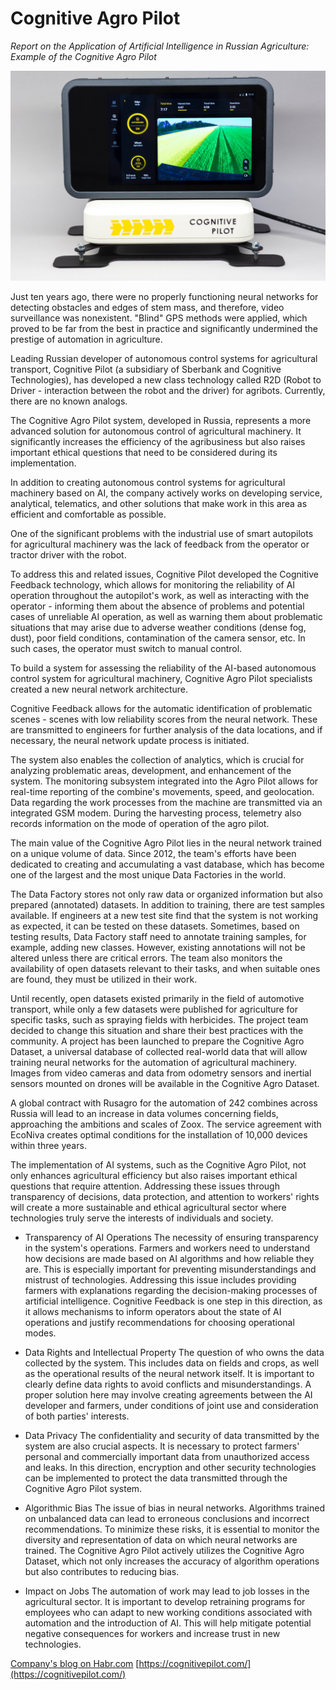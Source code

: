 # Cognitive Agro Pilot

_Report on the Application of Artificial Intelligence in Russian Agriculture: Example of the Cognitive Agro Pilot_

![Cognitive Agro Pilot](./img/mDU2vikoYU0.jpg)

Just ten years ago, there were no properly functioning neural networks for detecting obstacles and edges of stem mass, and therefore, video surveillance was nonexistent. "Blind" GPS methods were applied, which proved to be far from the best in practice and significantly undermined the prestige of automation in agriculture.

Leading Russian developer of autonomous control systems for agricultural transport, Cognitive Pilot (a subsidiary of Sberbank and Cognitive Technologies), has developed a new class technology called R2D (Robot to Driver - interaction between the robot and the driver) for agribots. Currently, there are no known analogs.

The Cognitive Agro Pilot system, developed in Russia, represents a more advanced solution for autonomous control of agricultural machinery. It significantly increases the efficiency of the agribusiness but also raises important ethical questions that need to be considered during its implementation.

In addition to creating autonomous control systems for agricultural machinery based on AI, the company actively works on developing service, analytical, telematics, and other solutions that make work in this area as efficient and comfortable as possible.

One of the significant problems with the industrial use of smart autopilots for agricultural machinery was the lack of feedback from the operator or tractor driver with the robot.

To address this and related issues, Cognitive Pilot developed the Cognitive Feedback technology, which allows for monitoring the reliability of AI operation throughout the autopilot's work, as well as interacting with the operator - informing them about the absence of problems and potential cases of unreliable AI operation, as well as warning them about problematic situations that may arise due to adverse weather conditions (dense fog, dust), poor field conditions, contamination of the camera sensor, etc. In such cases, the operator must switch to manual control.

To build a system for assessing the reliability of the AI-based autonomous control system for agricultural machinery, Cognitive Agro Pilot specialists created a new neural network architecture.

Cognitive Feedback allows for the automatic identification of problematic scenes - scenes with low reliability scores from the neural network. These are transmitted to engineers for further analysis of the data locations, and if necessary, the neural network update process is initiated.

The system also enables the collection of analytics, which is crucial for analyzing problematic areas, development, and enhancement of the system. The monitoring subsystem integrated into the Agro Pilot allows for real-time reporting of the combine's movements, speed, and geolocation. Data regarding the work processes from the machine are transmitted via an integrated GSM modem. During the harvesting process, telemetry also records information on the mode of operation of the agro pilot.

The main value of the Cognitive Agro Pilot lies in the neural network trained on a unique volume of data. Since 2012, the team's efforts have been dedicated to creating and accumulating a vast database, which has become one of the largest and the most unique Data Factories in the world.

The Data Factory stores not only raw data or organized information but also prepared (annotated) datasets. In addition to training, there are test samples available. If engineers at a new test site find that the system is not working as expected, it can be tested on these datasets. Sometimes, based on testing results, Data Factory staff need to annotate training samples, for example, adding new classes. However, existing annotations will not be altered unless there are critical errors. The team also monitors the availability of open datasets relevant to their tasks, and when suitable ones are found, they must be utilized in their work.

Until recently, open datasets existed primarily in the field of automotive transport, while only a few datasets were published for agriculture for specific tasks, such as spraying fields with herbicides. The project team decided to change this situation and share their best practices with the community. A project has been launched to prepare the Cognitive Agro Dataset, a universal database of collected real-world data that will allow training neural networks for the automation of agricultural machinery. Images from video cameras and data from odometry sensors and inertial sensors mounted on drones will be available in the Cognitive Agro Dataset.

A global contract with Rusagro for the automation of 242 combines across Russia will lead to an increase in data volumes concerning fields, approaching the ambitions and scales of Zoox. The service agreement with EcoNiva creates optimal conditions for the installation of 10,000 devices within three years.

​The implementation of AI systems, such as the Cognitive Agro Pilot, not only enhances agricultural efficiency but also raises important ethical questions that require attention.​ Addressing these issues through transparency of decisions, data protection, and attention to workers' rights will create a more sustainable and ethical agricultural sector where technologies truly serve the interests of individuals and society.

- Transparency of AI Operations
  The necessity of ensuring transparency in the system's operations. Farmers and workers need to understand how decisions are made based on AI algorithms and how reliable they are. This is especially important for preventing misunderstandings and mistrust of technologies. Addressing this issue includes providing farmers with explanations regarding the decision-making processes of artificial intelligence. Cognitive Feedback is one step in this direction, as it allows mechanisms to inform operators about the state of AI operations and justify recommendations for choosing operational modes.

- Data Rights and Intellectual Property
  The question of who owns the data collected by the system. This includes data on fields and crops, as well as the operational results of the neural network itself. It is important to clearly define data rights to avoid conflicts and misunderstandings. A proper solution here may involve creating agreements between the AI developer and farmers, under conditions of joint use and consideration of both parties' interests.

- Data Privacy
  The confidentiality and security of data transmitted by the system are also crucial aspects. It is necessary to protect farmers' personal and commercially important data from unauthorized access and leaks. In this direction, encryption and other security technologies can be implemented to protect the data transmitted through the Cognitive Agro Pilot system.

- Algorithmic Bias
  The issue of bias in neural networks. Algorithms trained on unbalanced data can lead to erroneous conclusions and incorrect recommendations. To minimize these risks, it is essential to monitor the diversity and representation of data on which neural networks are trained. The Cognitive Agro Pilot actively utilizes the Cognitive Agro Dataset, which not only increases the accuracy of algorithm operations but also contributes to reducing bias.

- Impact on Jobs
  The automation of work may lead to job losses in the agricultural sector. It is important to develop retraining programs for employees who can adapt to new working conditions associated with automation and the introduction of AI. This will help mitigate potential negative consequences for workers and increase trust in new technologies.

[Company's blog on Habr.com](https://habr.com/ru/companies/cognitivepilot/articles/)
[https://cognitivepilot.com/](https://cognitivepilot.com/)
